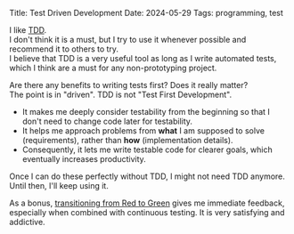 Title: Test Driven Development
Date: 2024-05-29
Tags: programming, test 

I like [TDD](https://tidyfirst.substack.com/p/canon-tdd).\
I don't think it is a must, but I try to use it whenever possible and recommend it to others to try.\
I believe that TDD is a very useful tool as long as I write automated tests,
which I think are a must for any non-prototyping project.

Are there any benefits to writing tests first? Does it really matter?\
The point is in "driven". TDD is not "Test First Development".
* It makes me deeply consider testability from the beginning so that I don't need to change code later for testability.
* It helps me approach problems from **what** I am supposed to solve (requirements), rather than **how** (implementation details).
* Consequently, it lets me write testable code for clearer goals, which eventually increases productivity.

Once I can do these perfectly without TDD, I might not need TDD anymore. Until then, I'll keep using it.

As a bonus,
[transitioning from Red to Green](https://www.oreilly.com/library/view/modern-c-programming/9781941222423/f_0054.html) gives me immediate feedback, especially when combined with continuous testing. It is very satisfying and addictive.

